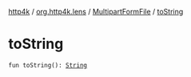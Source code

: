 [http4k](../../index.md) / [org.http4k.lens](../index.md) / [MultipartFormFile](index.md) / [toString](./to-string.md)

# toString

`fun toString(): `[`String`](https://kotlinlang.org/api/latest/jvm/stdlib/kotlin/-string/index.html)